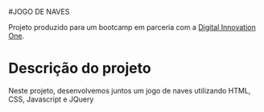 #JOGO DE NAVES

Projeto produzido para um bootcamp em parceria com a [Digital Innovation One](https://digitalinnovation.one).

# Descrição do projeto
Neste projeto, desenvolvemos juntos um jogo de naves utilizando HTML, CSS, Javascript e JQuery